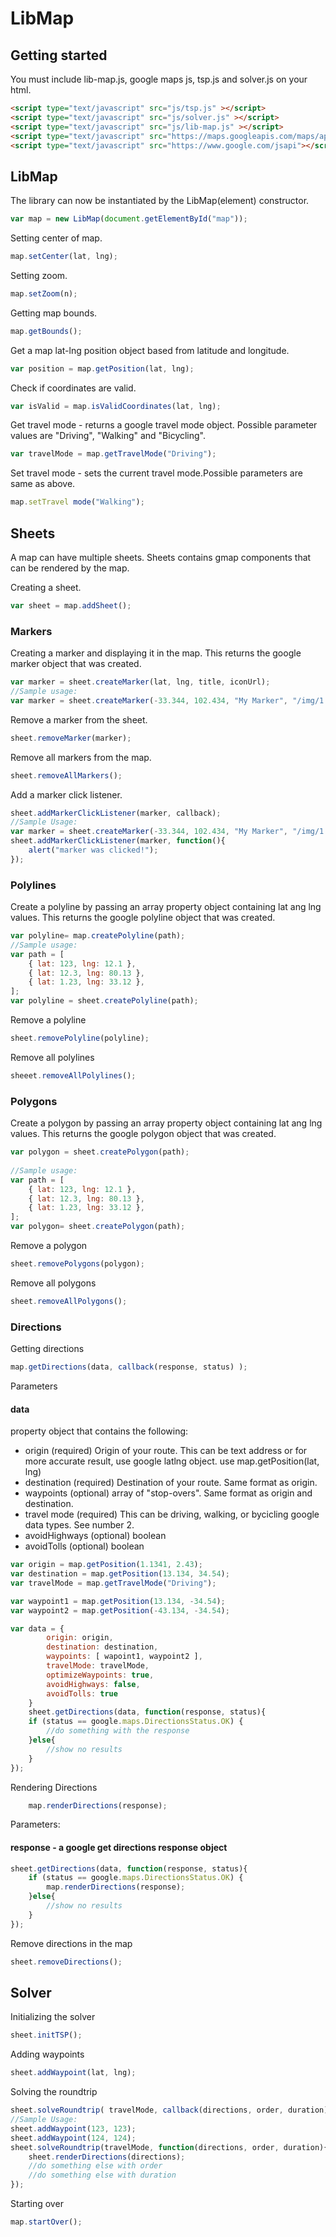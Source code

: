 LibMap
=======

Getting started
---------------

You must include lib-map.js, google maps js, tsp.js and solver.js on your html.

``` html
<script type="text/javascript" src="js/tsp.js" ></script>
<script type="text/javascript" src="js/solver.js" ></script>
<script type="text/javascript" src="js/lib-map.js" ></script>
<script type="text/javascript" src="https://maps.googleapis.com/maps/api/js?key=AIzaSyDs-yHEIicm_0EdS7tPpBS65f090YRtg2U"></script>
<script type="text/javascript" src="https://www.google.com/jsapi"></script>
```

LibMap
------

The library can now be instantiated by the LibMap(element) constructor.

``` javascript
var map = new LibMap(document.getElementById("map"));
```

Setting center of map.

``` javascript
map.setCenter(lat, lng);
```

Setting zoom.

``` javascript
map.setZoom(n);
```

Getting map bounds.

``` javascript
map.getBounds();
```

Get a map lat-lng position object based from latitude and longitude.

``` javascript
var position = map.getPosition(lat, lng);
```

Check if coordinates are valid.

``` javascript
var isValid = map.isValidCoordinates(lat, lng);
```

Get travel mode - returns a google travel mode object. Possible parameter values are "Driving", "Walking" and "Bicycling".

``` javascript
var travelMode = map.getTravelMode("Driving");
```

Set travel mode - sets the current travel mode.Possible parameters are same as above.

``` javascript
map.setTravel mode("Walking");
```

Sheets
------

A map can have multiple sheets. Sheets contains gmap components that can be rendered by the map.

Creating a sheet.

``` javascript
var sheet = map.addSheet();
```

### Markers

Creating a marker and displaying it in the map. This returns the google marker object that was created.

``` javascript
var marker = sheet.createMarker(lat, lng, title, iconUrl);
//Sample usage:
var marker = sheet.createMarker(-33.344, 102.434, "My Marker", "/img/1.png");
```

Remove a marker from the sheet.
``` javascript
sheet.removeMarker(marker);
```

Remove all markers from the map.
``` javascript
sheet.removeAllMarkers();
```

Add a marker click listener.
``` javascript
sheet.addMarkerClickListener(marker, callback);
//Sample Usage:
var marker = sheet.createMarker(-33.344, 102.434, "My Marker", "/img/1.png");
sheet.addMarkerClickListener(marker, function(){
	alert("marker was clicked!");
});
```

### Polylines

Create a polyline by passing an array property object containing lat ang lng values. This returns the google polyline object that was created.
``` javascript
var polyline= map.createPolyline(path);
//Sample usage:
var path = [
	{ lat: 123, lng: 12.1 },
	{ lat: 12.3, lng: 80.13 },
	{ lat: 1.23, lng: 33.12 },
];
var polyline = sheet.createPolyline(path);
```

Remove a polyline

``` javascript
sheet.removePolyline(polyline);
```

Remove all polylines
``` javascript
sheeet.removeAllPolylines();
```

### Polygons

Create a polygon by passing an array property object containing lat ang lng values. This returns the google polygon object that was created.
``` javascript
var polygon = sheet.createPolygon(path);
	
//Sample usage:
var path = [
	{ lat: 123, lng: 12.1 },
	{ lat: 12.3, lng: 80.13 },
	{ lat: 1.23, lng: 33.12 },
];
var polygon= sheet.createPolygon(path);
```

Remove a polygon
``` javascript
sheet.removePolygons(polygon);
```

Remove all polygons
``` javascript
sheet.removeAllPolygons();
```

### Directions

Getting directions
``` javascript
map.getDirections(data, callback(response, status) );
```	
Parameters
#### data
property object that contains the following:

- origin (required)
	Origin of your route. This can be text address or for more accurate result, use google latlng object. use map.getPosition(lat, lng)
- destination (required)
	Destination of your route. Same format as origin.
- waypoints (optional)
	array of "stop-overs". Same format as origin and destination.
- travel mode (required)
	This can be driving, walking, or bycicling google data types. See number 2.
- avoidHighways (optional)
	boolean
- avoidTolls (optional)
	boolean

``` javascript
var origin = map.getPosition(1.1341, 2.43);
var destination = map.getPosition(13.134, 34.54);
var travelMode = map.getTravelMode("Driving");

var waypoint1 = map.getPosition(13.134, -34.54);
var waypoint2 = map.getPosition(-43.134, -34.54);

var data = {
	 	origin: origin,
		destination: destination,
	 	waypoints: [ wapoint1, waypoint2 ],
	 	travelMode: travelMode,
	 	optimizeWaypoints: true,
	 	avoidHighways: false,
  		avoidTolls: true
	}
	sheet.getDirections(data, function(response, status){
	if (status == google.maps.DirectionsStatus.OK) {
		//do something with the response
	}else{
		//show no results
	}
});
```
		
Rendering Directions

``` javascript
	map.renderDirections(response);
```
Parameters:
#### response - a google get directions response object
```javascript
sheet.getDirections(data, function(response, status){
	if (status == google.maps.DirectionsStatus.OK) {
		map.renderDirections(response);
	}else{
		//show no results
	}
});
```
	
Remove directions in the map

``` javascript
sheet.removeDirections();
```

Solver
------

Initializing the solver

``` javascript
sheet.initTSP();
```

Adding waypoints
``` javascript
sheet.addWaypoint(lat, lng);
```

Solving the roundtrip
``` javascript
sheet.solveRoundtrip( travelMode, callback(directions, order, duration) );
//Sample Usage:
sheet.addWaypoint(123, 123);
sheet.addWaypoint(124, 124);
sheet.solveRoundtrip(travelMode, function(directions, order, duration){
	sheet.renderDirections(directions);
	//do something else with order 
	//do something else with duration
});
```

Starting over
``` javascript
map.startOver();
```